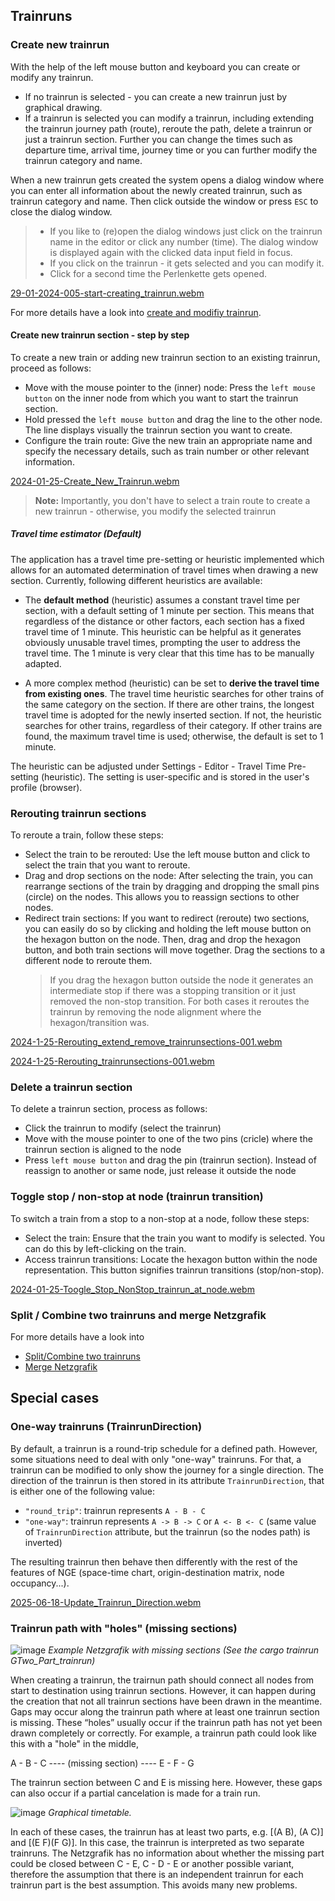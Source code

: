 ## Trainruns

### Create new trainrun

With the help of the left mouse button and keyboard you can create or modify any trainrun.

- If no trainrun is selected - you can create a new trainrun just by graphical drawing.
- If a trainrun is selected you can modify a trainrun, including extending the trainrun journey
  path (route), reroute the path, delete a trainrun or just a trainrun section. Further you can
  change the times such as departure time, arrival time, journey time or you can further modify
  the trainrun category and name.

When a new trainrun gets created the system opens a dialog window where you can enter all
information about the newly created trainrun, such as trainrun category and name. Then click outside
the window or press `ESC` to close the dialog window.

> - If you like to (re)open the dialog windows just click on the trainrun name in the editor or
    click any number (time). The dialog window is displayed again with the clicked data input field
    in focus.
> - If you click on the trainrun - it gets selected and you can modify it.
> - Click for a second time the Perlenkette gets opened.

[29-01-2024-005-start-creating_trainrun.webm](https://github.com/SchweizerischeBundesbahnen/netzgrafik-editor-frontend/assets/2674075/bc23f079-3aa6-4725-af6f-da4a53627ca3)

For more details have a look into [create and modifiy trainrun](CREATE_TRAINRUN.md).

#### Create new trainrun section - step by step

To create a new train or adding new trainrun section to an existing trainrun, proceed as follows:

- Move with the mouse pointer to the (inner) node: Press the `left mouse button` on the inner node
  from which you want to start the trainrun section.
- Hold pressed the `left mouse button` and drag the line to the other node. The line displays visually
  the trainrun section you want to create.
- Configure the train route: Give the new train an appropriate name and specify the necessary
  details, such as train number or other relevant information.

[2024-01-25-Create_New_Trainrun.webm](https://github.com/SchweizerischeBundesbahnen/netzgrafik-editor-frontend/assets/2674075/99823c8a-b48a-427e-a981-dc9652fde7a1)

> **Note:** Importantly, you don't have to select a train route to create a new trainrun -
> otherwise, you modify the selected trainrun


##### Travel time estimator (Default)
The application has a travel time pre-setting or heuristic implemented which
allows for an automated determination of travel times when drawing a new section. 
Currently, following different heuristics are available:

- The **default method** (heuristic) assumes a constant travel time per section, with a default setting of 1 minute per section. 
This means that regardless of the distance or other factors, each section has a fixed travel time of 1 minute. 
This heuristic can be helpful as it generates obviously unusable travel times, prompting the user to address the travel time. The 
1 minute is very clear that this time has to be manually adapted. 

- A more complex method (heuristic) can be set to **derive the travel time from existing ones**. The travel time heuristic 
searches for other trains of the same category on the section. If there are other trains, the longest travel
time is adopted for the newly inserted section. If not, the heuristic searches for other trains, regardless of their category. 
If other trains are found, the maximum travel time is used; otherwise, the default is set to 1 minute.

The heuristic can be adjusted under Settings - Editor - Travel Time Pre-setting (heuristic). 
The setting is user-specific and is stored in the user's profile (browser).

### Rerouting trainrun sections

To reroute a train, follow these steps:

- Select the train to be rerouted: Use the left mouse button and click to select the train that you
  want to reroute.
- Drag and drop sections on the node: After selecting the train, you can rearrange sections of the
  train by dragging and dropping the small pins (circle) on the nodes. This allows you to reassign
  sections to other nodes.
- Redirect train sections: If you want to redirect (reroute) two sections, you can easily do so by
  clicking and holding the left mouse button on the hexagon button on the node. Then, drag and drop
  the hexagon button, and both train sections will move together. Drag the sections to a different
  node to reroute them.
  > If you drag the hexagon button outside the node it generates an intermediate stop if there was a
  stopping transition or it just removed the non-stop transition. For both cases it reroutes the
  trainrun by removing the node alignment where the hexagon/transition was.

[2024-1-25-Rerouting_extend_remove_trainrunsections-001.webm](https://github.com/SchweizerischeBundesbahnen/netzgrafik-editor-frontend/assets/2674075/d697594c-57a8-4159-b44f-8a9f804f297f)

[2024-1-25-Rerouting_trainrunsections-001.webm](https://github.com/SchweizerischeBundesbahnen/netzgrafik-editor-frontend/assets/2674075/9368c34c-fddf-4698-abf6-e07afba5a1d6)

### Delete a trainrun section

To delete a trainrun section, process as follows:

- Click the trainrun to modify (select the trainrun)
- Move with the mouse pointer to one of the two pins (cricle) where the trainrun section is aligned
  to the node
- Press `left mouse button` and drag the pin (trainrun section). Instead of reassign to another or
  same node, just release it outside the node

### Toggle stop / non-stop at node (trainrun transition)

To switch a train from a stop to a non-stop at a node, follow these steps:

- Select the train: Ensure that the train you want to modify is selected. You can do this by
  left-clicking on the train.
- Access trainrun transitions: Locate the hexagon button within the node representation. This button
  signifies trainrun transitions (stop/non-stop).

[2024-01-25-Toogle_Stop_NonStop_trainrun_at_node.webm](https://github.com/SchweizerischeBundesbahnen/netzgrafik-editor-frontend/assets/2674075/8a72350c-ed19-4395-8183-c33dfe824c5a)

### Split / Combine two trainruns and merge Netzgrafik

For more details have a look into 
- [Split/Combine two trainruns](https://github.com/SchweizerischeBundesbahnen/netzgrafik-editor-frontend/blob/main/documentation/Split_Combine_Trainruns.md)
- [Merge Netzgrafik](https://github.com/SchweizerischeBundesbahnen/netzgrafik-editor-frontend/blob/main/documentation/Merge_Netzgrafik.md)

## Special cases

### One-way trainruns (TrainrunDirection)

By default, a trainrun is a round-trip schedule for a defined path. However, some situations need to deal with only "one-way" trainruns. For that, a trainrun can be modified to only show the journey for a single direction. The direction of the trainrun is then stored in its attribute `TrainrunDirection`, that is either one of the following value:
- `"round_trip"`: trainrun represents `A - B - C`
- `"one-way"`: trainrun represents `A -> B -> C` or `A <- B <- C` (same value of `TrainrunDirection` attribute, but the trainrun (so the nodes path) is inverted)

The resulting trainrun then behave then differently with the rest of the features of NGE (space-time chart, origin-destination matrix, node occupancy...).

[2025-06-18-Update_Trainrun_Direction.webm](documentation/animated_images/2025-06-18-Update_Trainrun_Direction.webm)

### Trainrun path with "holes" (missing sections) 

![image](https://github.com/user-attachments/assets/d87b842c-7696-4e81-aa78-75cc966b5306)
*Example Netzgrafik with missing sections (See the cargo trainrun GTwo_Part_trainrun)*


When creating a trainrun, the trairnun path should connect all nodes from start to destination using trainrun sections. 
However, it can happen during the creation that not all trainrun sections have been drawn in the meantime. 
Gaps may occur along the trainrun path where at least one trainrun section is missing. 
These “holes” usually occur if the trainrun path has not yet been drawn completely or correctly.
For example, a trainrun path could look like this with a "hole" in the middle, 

A - B - C ---- (missing section) ---- E - F - G

The trainrun section between C and E is missing here. However, these gaps can also occur if a partial cancelation is made for a train run.

![image](https://github.com/user-attachments/assets/5d1ef657-e421-41ff-ae57-622eee82f295)
*Graphical timetable.*


In each of these cases, the trainrun has at least two parts, e.g. [(A B), (A C)] and [(E F)(F G)]. 
In this case, the trainrun is interpreted as two separate trainruns.
The Netzgrafik has no information about whether the missing part could be closed between C - E, C - D - E or 
another possible variant, therefore the assumption that there is an independent trainrun for each trainrun part is 
the best assumption. This avoids many new problems. 
